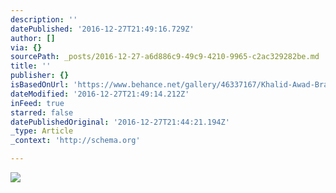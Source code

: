 ```yaml
---
description: ''
datePublished: '2016-12-27T21:49:16.729Z'
author: []
via: {}
sourcePath: _posts/2016-12-27-a6d886c9-49c9-4210-9965-c2ac329282be.md
title: ''
publisher: {}
isBasedOnUrl: 'https://www.behance.net/gallery/46337167/Khalid-Awad-Branding'
dateModified: '2016-12-27T21:49:14.212Z'
inFeed: true
starred: false
datePublishedOriginal: '2016-12-27T21:44:21.194Z'
_type: Article
_context: 'http://schema.org'

---
```

![](https://the-grid-user-content.s3-us-west-2.amazonaws.com/efa3c111-d8d8-4405-b6b3-daedd2f804c0.png)